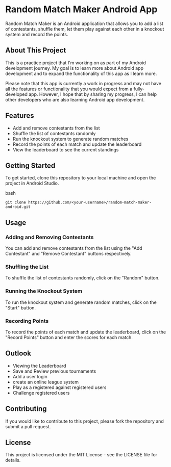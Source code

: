 # Random Match Maker Android App

Random Match Maker is an Android application that allows you to add a list of contestants, shuffle 
them, let them play against each other in a knockout system and record the points.

## About This Project

This is a practice project that I'm working on as part of my Android development journey. 
My goal is to learn more about Android app development and to expand the functionality of this app 
as I learn more.

Please note that this app is currently a work in progress and may not have all the features or 
functionality that you would expect from a fully-developed app. However, I hope that by sharing my
progress, I can help other developers who are also learning Android app development.

## Features

- Add and remove contestants from the list
- Shuffle the list of contestants randomly
- Run the knockout system to generate random matches
- Record the points of each match and update the leaderboard
- View the leaderboard to see the current standings

## Getting Started

To get started, clone this repository to your local machine and open the project in Android Studio.

bash

`git clone https://github.com/<your-username>/random-match-maker-android.git`

## Usage

### Adding and Removing Contestants

You can add and remove contestants from the list using the "Add Contestant" and "Remove Contestant" buttons respectively.

### Shuffling the List

To shuffle the list of contestants randomly, click on the "Random" button.

### Running the Knockout System

To run the knockout system and generate random matches, click on the "Start" button.

### Recording Points

To record the points of each match and update the leaderboard, click on the "Record Points" button and enter the scores for each match.

## Outlook

- Viewing the Leaderboard
- Save and Review previous tournaments
- Add a user login
- create an online league system
- Play as a registered against registered users
- Challenge registered users 

## Contributing

If you would like to contribute to this project, please fork the repository and submit a pull request.

## License

This project is licensed under the MIT License - see the LICENSE file for details.
